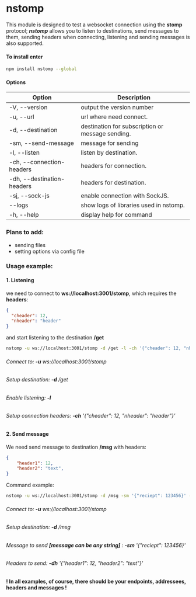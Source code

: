 # nstomp
This module is designed to test a websocket connection using the **stomp** protocol;
***nstomp*** allows you to listen to destinations, send messages to them, sending headers when connecting, listening and sending messages is also supported.

#### To install enter
```bash
npm install nstomp --global
```

#### Options

| Option                              | Description                                        |
|-------------------------------------|----------------------------------------------------|
| -V, --version                       |  output the version number                         |
| -u, --url <url>                     |  url where need connect.                           |
| -d, --destination <destination>     | destination for  subscription or message sending.  |
| -sm, --send-message <message>       | message for sending                                |
| -l, --listen                        |   listen by destination.                           |
| -ch, --connection-headers <headers> |   headers for connection.                          |
| -dh, --destination-headers <headers>|  headers for destination.                          |
| -sj, --sock-js                      |  enable connection with SockJS.                    |
| --logs                              |  show logs of libraries used in nstomp.            |
| -h, --help                          |  display help for command                          |

### Plans to add:
- sending files
- setting options via config file

### Usage example:
#### 1. Listening
we need to connect to **ws://localhost:3001/stomp**, which requires the **headers**:
```json
{
  "cheader": 12,
  "nheader": "header"
}
```
and start listening to the destination **/get**

```bash
nstomp -u ws://localhost:3001/stomp -d /get -l -ch '{"cheader": 12, "nheader": "header"}'
```
###### Connect to: **-u** *ws://localhost:3001/stomp*
###### Setup destination: **-d** */get*
###### Enable listening: **-l**
###### Setup connection headers: **-ch** *'{"cheader": 12, "nheader": "header"}'*
###
###
#### 2. Send message
We need send message to destination **/msg** with headers:
```json
{
    "header1": 12,
    "header2": "text",
}
```
Command example:
```bash
nstomp -u ws://localhost:3001/stomp -d /msg -sm '{"reciept": 123456}' -dh '{"header1": 12, "header2": "text"}'
```
###### Connect to: **-u** *ws://localhost:3001/stomp*
###### Setup destination: **-d** */msg*
###### Message to send  ***[message can be any string]*** : **-sm** *'{"reciept": 123456}'*
###### Headers to send: **-dh** *'{"header1": 12, "header2": "text"}'*
#### ! In all examples, of course, there should be your endpoints, addressees, headers and messages !
